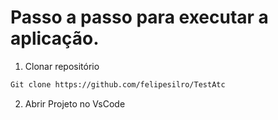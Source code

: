 # Passo a passo para executar a aplicação.

1) Clonar repositório
```sh
Git clone https://github.com/felipesilro/TestAtc
```

2) Abrir Projeto no VsCode

